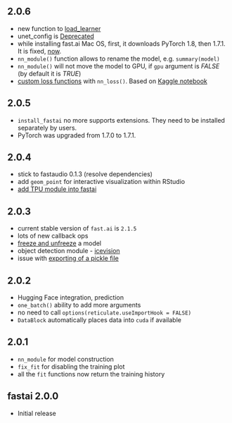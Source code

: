 
## 2.0.6

- new function to [load_learner](https://github.com/henry090/fastai/issues/115)
- unet_config is [Deprecated](https://github.com/henry090/fastai/issues/128)
- while installing fast.ai Mac OS, first, it downloads PyTorch 1.8, then 1.7.1. It is fixed, [now](https://github.com/henry090/fastai/issues/129).
- ```nn_module()``` function allows to rename the model, e.g. ```summary(model)```
- ```nn_module()``` will not move the model to GPU, if ```gpu``` argument is *FALSE* (by default it is *TRUE*)
- [custom loss functions](https://github.com/henry090/fastai/pull/132) with ```nn_loss()```. Based on [Kaggle notebook](https://www.kaggle.com/bigironsphere/loss-function-library-keras-pytorch)

## 2.0.5 

- ```install_fastai``` no more supports extensions. They need to be installed separately by users.
- PyTorch was upgraded from 1.7.0 to 1.7.1.

## 2.0.4 

* stick to fastaudio 0.1.3 (resolve dependencies)
* add ```geom_point``` for interactive visualization within RStudio
* [add TPU module into fastai](https://colab.research.google.com/drive/1PiBECDM552No-5apVIB8LqUSdSqqJSi-?usp=sharing)

## 2.0.3 

* current stable version of ```fast.ai``` is ```2.1.5```
* lots of new callback ops
* [freeze and unfreeze](https://github.com/henry090/fastai/pull/86) a model
* object detection module - [icevision](https://github.com/henry090/fastai/issues/89)
* issue with [exporting of a pickle file](https://github.com/henry090/fastai/issues/106)

## 2.0.2 

* Hugging Face integration, prediction
* ```one_batch()``` ability to add more arguments
* no need to call ```options(reticulate.useImportHook = FALSE)```
* ```DataBlock``` automatically places data into ```cuda``` if available


## 2.0.1

* ```nn_module``` for model construction
* ```fix_fit``` for disabling the training plot
* all the ```fit``` functions now return the training history


## fastai 2.0.0

* Initial release



